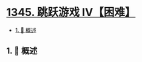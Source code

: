 # [1345. 跳跃游戏 IV【困难】](https://github.com/Tdahuyou/TNotes.leetcode/tree/main/notes/1345.%20%E8%B7%B3%E8%B7%83%E6%B8%B8%E6%88%8F%20IV%E3%80%90%E5%9B%B0%E9%9A%BE%E3%80%91)

<!-- region:toc -->

- [1. 📝 概述](#1--概述)

<!-- endregion:toc -->

## 1. 📝 概述
